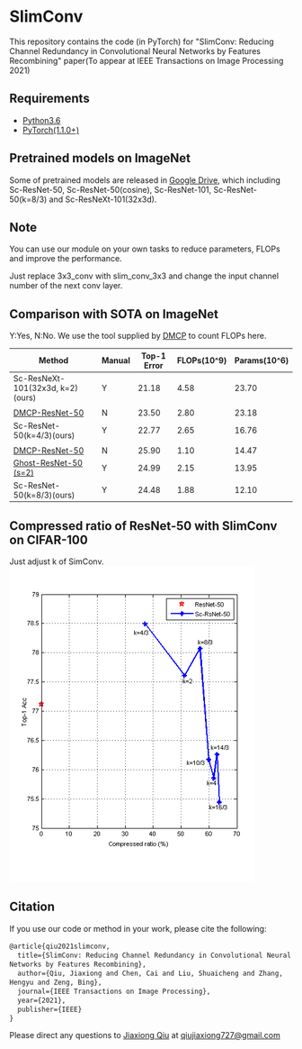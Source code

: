 # SlimConv
This repository contains the code (in PyTorch) for "SlimConv: Reducing Channel Redundancy in Convolutional Neural Networks by Features Recombining" paper(To appear at IEEE Transactions on Image Processing 2021)

## Requirements
- [Python3.6](https://www.python.org/downloads/)
- [PyTorch(1.1.0+)](http://pytorch.org)

## Pretrained models on ImageNet
Some of pretrained models are released in [Google Drive](https://drive.google.com/drive/folders/1Dalp1v18FtjcZVXsBpyr3gZ2CT8_Ba62?usp=sharing), which including Sc-ResNet-50, Sc-ResNet-50(cosine), Sc-ResNet-101, Sc-ResNet-50(k=8/3) and Sc-ResNeXt-101(32x3d).

## Note
You can use our module on your own tasks to reduce parameters, FLOPs and improve the performance. 

Just replace 3x3_conv with slim_conv_3x3 and change the input channel number of the next conv layer.

## Comparison with SOTA on ImageNet
Y:Yes, N:No. We use the tool supplied by [DMCP](https://github.com/Zx55/dmcp) to count FLOPs here.

|    Method                        | Manual |    Top-1 Error    |    FLOPs(10^9)    |    Params(10^6)    |
|----------------------------------|--------|-------------------|-------------------|--------------------|
| Sc-ResNeXt-101(32x3d, k=2)(ours) |  Y     |    21.18          |    4.58           |    23.70           |
|                                  |        |                   |                   |                    |
| [DMCP-ResNet-50](http://openaccess.thecvf.com/content_CVPR_2020/papers/Guo_DMCP_Differentiable_Markov_Channel_Pruning_for_Neural_Networks_CVPR_2020_paper.pdf)                   |  N     |    23.50          |    2.80           |    23.18           |
| Sc-ResNet-50(k=4/3)(ours)        |  Y     |    22.77          |    2.65           |    16.76           |
|                                  |        |                   |                   |                    |
| [DMCP-ResNet-50](http://openaccess.thecvf.com/content_CVPR_2020/papers/Guo_DMCP_Differentiable_Markov_Channel_Pruning_for_Neural_Networks_CVPR_2020_paper.pdf)                   |  N     |    25.90          |    1.10           |    14.47           |
| [Ghost-ResNet-50 (s=2)](http://openaccess.thecvf.com/content_CVPR_2020/papers/Han_GhostNet_More_Features_From_Cheap_Operations_CVPR_2020_paper.pdf)            |  Y     |    24.99          |    2.15           |    13.95           |
| Sc-ResNet-50(k=8/3)(ours)        |  Y     |    24.48          |    1.88           |    12.10           |

## Compressed ratio of ResNet-50 with SlimConv on CIFAR-100
Just adjust k of SimConv. 
![image](https://github.com/JiaxiongQ/SlimConv/blob/master/compress.png)                                                                                                                                         
## Citation 
If you use our code or method in your work, please cite the following:
```
@article{qiu2021slimconv,
  title={SlimConv: Reducing Channel Redundancy in Convolutional Neural Networks by Features Recombining},
  author={Qiu, Jiaxiong and Chen, Cai and Liu, Shuaicheng and Zhang, Hengyu and Zeng, Bing},
  journal={IEEE Transactions on Image Processing},
  year={2021},
  publisher={IEEE}
}
```
Please direct any questions to [Jiaxiong Qiu](https://jiaxiongq.github.io/) at qiujiaxiong727@gmail.com



